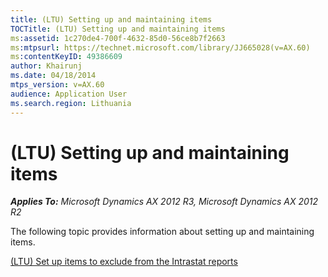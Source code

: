 ```yaml
---
title: (LTU) Setting up and maintaining items
TOCTitle: (LTU) Setting up and maintaining items
ms:assetid: 1c270de4-700f-4632-85d0-56ce8b7f2663
ms:mtpsurl: https://technet.microsoft.com/library/JJ665028(v=AX.60)
ms:contentKeyID: 49386609
author: Khairunj
ms.date: 04/18/2014
mtps_version: v=AX.60
audience: Application User
ms.search.region: Lithuania
---
```


# (LTU) Setting up and maintaining items 


_**Applies To:** Microsoft Dynamics AX 2012 R3, Microsoft Dynamics AX 2012 R2_

The following topic provides information about setting up and maintaining items.

[(LTU) Set up items to exclude from the Intrastat reports](ltu-set-up-items-to-exclude-from-the-intrastat-reports.md)

  


